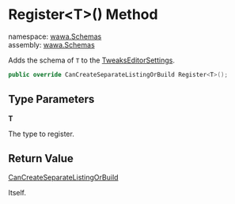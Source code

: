 # Register\<T\>\(\) Method

namespace: [wawa\.Schemas](../../wawa.Schemas.md)<br />
assembly: [wawa\.Schemas](../../../wawa.Schemas.md)

Adds the schema of `T` to the [TweaksEditorSettings](../../../wawa.Schemas/wawa.Schemas/TweaksEditorSettings.md)\.

```csharp
public override CanCreateSeparateListingOrBuild Register<T>();
```

## Type Parameters

__T__

The type to register\.

## Return Value

[CanCreateSeparateListingOrBuild](../../../wawa.Schemas/wawa.Schemas.Fluent/CanCreateSeparateListingOrBuild.md)

Itself\.

